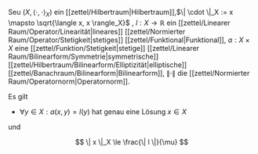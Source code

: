 Seu $(X, \langle \cdot, \cdot \rangle_X)$ ein [[zettel/Hilbertraum|Hilbertraum]],$\| \cdot \|_X := x \mapsto \sqrt{\langle x, x \rangle_X}$ , $l : X \to \mathbb{R}$ ein [[zettel/Linearer Raum/Operator/Linearität|lineares]] [[zettel/Normierter Raum/Operator/Stetigkeit|stetiges]] [[zettel/Funktional|Funktional]], $a : X \times X$ eine [[zettel/Funktion/Stetigkeit|stetige]] [[zettel/Linearer Raum/Bilinearform/Symmetrie|symmetrische]] [[zettel/Hilbertraum/Bilinearform/Elliptizität|elliptische]] [[zettel/Banachraum/Bilinearform|Bilinearform]], $\| \cdot \|$ die [[zettel/Normierter Raum/Operatornorm|Operatornorm]].

Es gilt
- $\forall y \in X : a(x, y) = l(y)$ hat genau eine Lösung $x \in X$

und

$$
	\| x \|_X \le \frac{\| l \|}{\mu}
$$